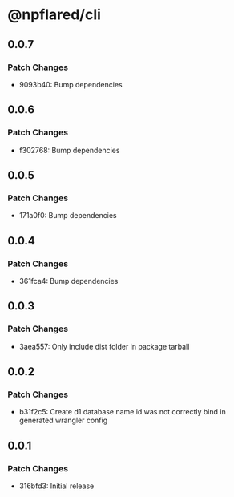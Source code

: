 # @npflared/cli

## 0.0.7

### Patch Changes

- 9093b40: Bump dependencies

## 0.0.6

### Patch Changes

- f302768: Bump dependencies

## 0.0.5

### Patch Changes

- 171a0f0: Bump dependencies

## 0.0.4

### Patch Changes

- 361fca4: Bump dependencies

## 0.0.3

### Patch Changes

- 3aea557: Only include dist folder in package tarball

## 0.0.2

### Patch Changes

- b31f2c5: Create d1 database name id was not correctly bind in generated wrangler config

## 0.0.1

### Patch Changes

- 316bfd3: Initial release
